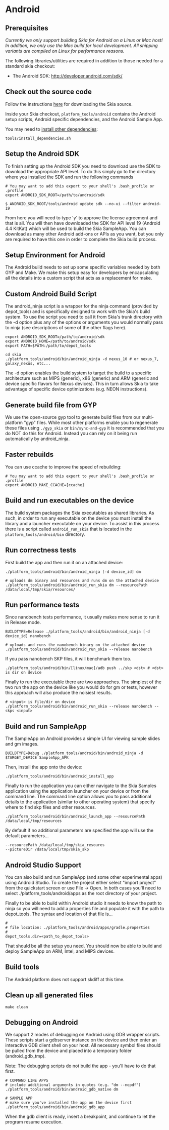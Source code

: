 Android
=======

Prerequisites
-------------

_Currently we only support building Skia for Android on a Linux or Mac host! In addition,
 we only use the Mac build for local development. All shipping variants are compiled on
 Linux for performance reasons._

The following libraries/utilities are required in addition to those needed for a standard skia checkout:

  * The Android SDK: http://developer.android.com/sdk/

Check out the source code
-------------------------

Follow the instructions [here](../download) for downloading the Skia source. 

Inside your Skia checkout, `platform_tools/android` contains the Android setup
scripts, Android specific dependencies, and the Android Sample App.

You may need to [install other dependencies](./linux#prerequisites):

    tools/install_dependencies.sh

Setup the Android SDK
---------------------

To finish setting up the Android SDK you need to download use the SDK to
download the appropriate API level.  To do this simply go to the directory
where you installed the SDK and run the following commands

    # You may want to add this export to your shell's .bash_profile or .profile
    export ANDROID_SDK_ROOT=/path/to/android/sdk

    $ ANDROID_SDK_ROOT/tools/android update sdk --no-ui --filter android-19

From here you will need to type 'y' to approve the license agreement and that
is all.  You will then have downloaded the SDK for API level 19 (Android 4.4
KitKat) which will be used to build the Skia SampleApp.  You can download as
many other Android add-ons or APIs as you want, but you only are required to
have this one in order to complete the Skia build process.

Setup Environment for Android
-----------------------------

The Android build needs to set up some specific variables needed by both GYP
and Make. We make this setup easy for developers by encapsulating all the
details into a custom script that acts as a replacement for make.

Custom Android Build Script
---------------------------

The android_ninja script is a wrapper for the ninja command (provided by
depot_tools) and is specifically designed to work with the Skia's build
system. To use the script you need to call it from Skia's trunk directory with
the -d option plus any of the options or arguments you would normally pass to
ninja (see descriptions of some of the other flags here).

    export ANDROID_SDK_ROOT=/path/to/android/sdk
    export ANDROID_HOME=/path/to/android/sdk
    export PATH=$PATH:/path/to/depot_tools

    cd skia
    ./platform_tools/android/bin/android_ninja -d nexus_10 # or nexus_7, galaxy_nexus, etc...

The -d option enables the build system to target the build to a specific
architecture such as MIPS (generic), x86 (generic) and ARM (generic and device
specific flavors for Nexus devices). This in turn allows Skia to take
advantage of specific device optimizations (e.g. NEON instructions).

Generate build file from GYP
----------------------------

We use the open-source gyp tool to generate build files from our
multi-platform "gyp" files. While most other platforms enable you to
regenerate these files using `./gyp_skia` or `bin/sync-and-gyp` it is
recommended that you do NOT do this for Android.  Instead you can rely
on it being run automatically by android_ninja.

Faster rebuilds
---------------

You can use ccache to improve the speed of rebuilding:

    # You may want to add this export to your shell's .bash_profile or .profile
    export ANDROID_MAKE_CCACHE=[ccache]

Build and run executables on the device
---------------------------------------

The build system packages the Skia executables as shared libraries.  As such,
in order to run any executable on the device you must install the library and
a launcher executable on your device.  To assist in this process there is a
script called `android_run_skia` that is located in the
`platform_tools/android/bin` directory.

Run correctness tests
---------------------

First build the app and then run it on an attached device:

    ./platform_tools/android/bin/android_ninja [-d device_id] dm

    # uploads dm binary and resources and runs dm on the attached device
    ./platform_tools/android/bin/android_run_skia dm --resourcePath /data/local/tmp/skia/resources/

Run performance tests
---------------------

Since nanobench tests performance, it usually makes more sense to run it in
Release mode.

    BUILDTYPE=Release ./platform_tools/android/bin/android_ninja [-d device_id] nanobench

    # uploads and runs the nanobench binary on the attached device
    ./platform_tools/android/bin/android_run_skia --release nanobench

If you pass nanobench SKP files, it will benchmark them too.

    ./platform_tools/android/bin/[linux/mac]/adb push ../skp <dst> # <dst> is dir on device

Finally to run the executable there are two approaches. The simplest of the
two run the app on the device like you would do for gm or tests, however this
approach will also produce the noisiest results.

    # <input> is file/dir on device
    ./platform_tools/android/bin/android_run_skia --release nanobench --skps <input>

Build and run SampleApp
-----------------------

The SampleApp on Android provides a simple UI for viewing sample slides and gm images.

    BUILDTYPE=Debug ./platform_tools/android/bin/android_ninja -d $TARGET_DEVICE SampleApp_APK

Then, install the app onto the device:

    ./platform_tools/android/bin/android_install_app

Finally to run the application you can either navigate to the Skia Samples
application using the application launcher on your device or from the command
line.  The command line option allows you to pass additional details to the
application (similar to other operating system) that specify where to find
skp files and other resources.

    ./platform_tools/android/bin/android_launch_app --resourcePath /data/local/tmp/resources

By default if no additional parameters are specified the app will use the default
parameters...

    --resourcePath /data/local/tmp/skia_resoures 
    --pictureDir /data/local/tmp/skia_skp


Android Studio Support
-----------------------

You can also build and run SampleApp (and some other experimental apps) using Android
Studio.  To create the project either select "import project" from the quickstart
screen or use File -> Open.  In both cases you'll need to select ./platform_tools/android/apps
as the root directory of your project.

Finally to be able to build within Android studio it needs to know the path to 
ninja so you will need to add a properties file and populate it with the path
to depot_tools.  The syntax and location of that file is...
 
    # 
    # file location: ./platform_tools/android/apps/gradle.properties
    #
    depot_tools.dir=<path_to_depot_tools>
    
That should be all the setup you need.  You should now be able to build and deploy
SampleApp on ARM, Intel, and MIPS devices.


Build tools
-----------

The Android platform does not support skdiff at this time.

Clean up all generated files
----------------------------

    make clean

Debugging on Android
--------------------

We support 2 modes of debugging on Android using GDB wrapper scripts. These
scripts start a gdbserver instance on the device and then enter an interactive
GDB client shell on your host. All necessary symbol files should
be pulled from the device and placed into a temporary folder (android_gdb_tmp).

Note: The debugging scripts do not build the app - you'll have to do that first.

    # COMMAND LINE APPS
    # include additional arguments in quotes (e.g. "dm --nopdf")
    ./platform_tools/android/bin/android_gdb_native dm
    
    # SAMPLE APP
    # make sure you've installed the app on the device first
    ./platform_tools/android/bin/android_gdb_app

When the gdb client is ready, insert a breakpoint, and continue to let the
program resume execution.
